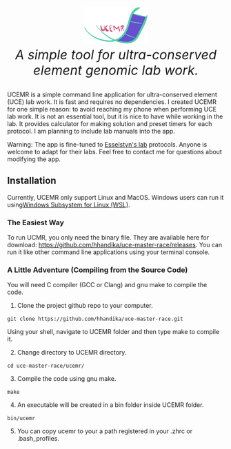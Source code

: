 <p align='center' style='font-size:30px;'>
<img src='static/ucmr-logo.png' width='150'>
<br>
<i>A simple tool for ultra-conserved element genomic lab work.</i>
</br>
</p>

UCEMR is a simple command line application for ultra-conserved element (UCE) lab work. It is fast and requires no dependencies. I created UCEMR for one simple reason: to avoid reaching my phone when performing UCE lab work. It is not an essential tool, but it is nice to have while working in the lab. It provides calculator for making solution and preset timers for each protocol. I am planning to include lab manuals into the app. 

Warning: The app is fine-tuned to <a href= 'https://esselstyn.github.io/'>Esselstyn's lab</a> protocols. Anyone is welcome to adapt for their labs. Feel free to contact me for questions about modifying the app.

## Installation
Currently, UCEMR only support Linux and MacOS. Windows users can run it using<a href= 'https://docs.microsoft.com/en-us/windows/wsl/install-win10'>Windows Subsystem for Linux (WSL)</a>. 

### The Easiest Way
To run UCMR, you only need the binary file. They are available here for download: https://github.com/hhandika/uce-master-race/releases. You can run it like other command line applications using your terminal console. 

### A Little Adventure (Compiling from the Source Code)

You will need C compiler (GCC or Clang) and gnu make to compile the code. 

1. Clone the project github repo to your computer.

```
git clone https://github.com/hhandika/uce-master-race.git
```

Using your shell, navigate to UCEMR folder and then type make to compile it.

2. Change directory to UCEMR directory.

```
cd uce-master-race/ucemr/
```
3. Compile the code using gnu make.

```
make
```
4. An executable will be created in a bin folder inside UCEMR folder.
```
bin/ucemr
```
5. You can copy ucemr to your a path registered in your .zhrc or .bash_profiles.

